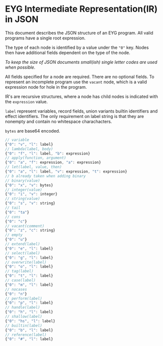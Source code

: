 # EYG Intermediate Representation(IR) in JSON

This document describes the JSON structure of an EYG program.
All valid programs have a single root expression.

The type of each node is identified by a value under the `"0"` key.
Nodes then have additional fields dependent on the type of the node.

*To keep the size of JSON documents small(ish) single letter codes are used when possible.*

All fields specified for a node are required.
There are no optional fields.
To represent an incomplete program use the `vacant` node, which is a valid expression node for hole in the program.

IR's are recursive structures, where a node has child nodes is indicated with the `expression` value.

`label` represent variables, record fields, union variants builtin identifiers and effect identifiers.
The only requirement on label string is that they are nonempty and contain no whitespace charachacters.

`bytes` are base64 encoded.

```js
// variable
{"0": "v", "l": label}
// lambda(label, body)
{"0": "f", "l": label, "b": expression}
// apply(function, argument)
{"0": "a", "f": expression, "a": expression}
// let(label, value, then)
{"0": "a", "l": label, "v": expression, "t": expression}
// b already taken when adding binary
// binary(value)
{"0": "x", "v": bytes}
// integer(value)
{"0": "i", "v": integer}
// string(value)
{"0": "s", "v": string}
// tail
{"0": "ta"}
// cons
{"0": "c"}
// vacant(comment)
{"0": "z", "c": string}
// empty
{"0": "u"}
// extend(label)
{"0": "e", "l": label}
// select(label)
{"0": "g", "l": label}
// overwrite(label)
{"0": "o", "l": label}
// tag(label)
{"0": "t", "l": label}
// case(label)
{"0": "m", "l": label}
// nocases
{"0": "n"}
// perform(label)
{"0": "p", "l": label}
// handle(label)
{"0": "h", "l": label}
// shallow(label)
{"0": "hs", "l": label}
// builtin(label)
{"0": "b", "l": label}
// reference(label)
{"0": "#", "l": label}
```